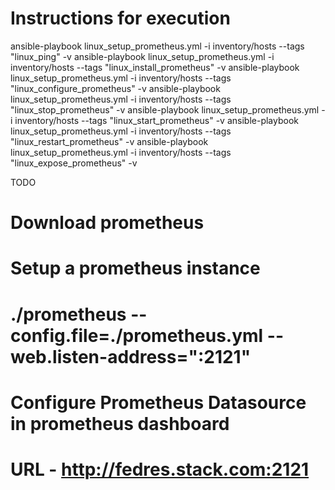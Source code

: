 # Instructions for execution

ansible-playbook linux_setup_prometheus.yml -i inventory/hosts --tags "linux_ping" -v
ansible-playbook linux_setup_prometheus.yml -i inventory/hosts --tags "linux_install_prometheus" -v 
ansible-playbook linux_setup_prometheus.yml -i inventory/hosts --tags "linux_configure_prometheus" -v
ansible-playbook linux_setup_prometheus.yml -i inventory/hosts --tags "linux_stop_prometheus" -v
ansible-playbook linux_setup_prometheus.yml -i inventory/hosts --tags "linux_start_prometheus" -v
ansible-playbook linux_setup_prometheus.yml -i inventory/hosts --tags "linux_restart_prometheus" -v
ansible-playbook linux_setup_prometheus.yml -i inventory/hosts --tags "linux_expose_prometheus" -v

TODO

# Download prometheus

# Setup a prometheus instance
# ./prometheus --config.file=./prometheus.yml --web.listen-address=":2121"

# Configure Prometheus Datasource in prometheus dashboard
# URL - http://fedres.stack.com:2121
